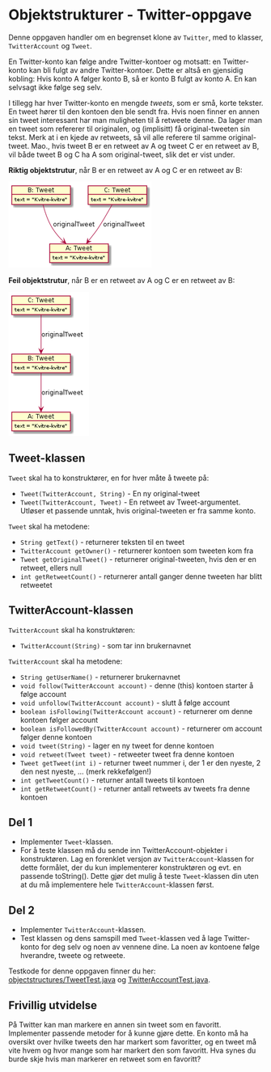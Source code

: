 # Objektstrukturer - Twitter-oppgave

Denne oppgaven handler om en begrenset klone av `Twitter`, med to klasser, `TwitterAccount` og `Tweet`.

En Twitter-konto kan følge andre Twitter-kontoer og motsatt: en Twitter-konto kan bli fulgt av andre Twitter-kontoer.
Dette er altså en gjensidig kobling: Hvis konto A følger konto B, så er konto B fulgt av konto A. En kan selvsagt ikke følge seg selv.

I tillegg har hver Twitter-konto en mengde *tweets*, som er små, korte tekster. En tweet hører til den kontoen den ble sendt fra.
Hvis noen finner en annen sin tweet interessant har man muligheten til å retweete denne. Da lager man en tweet som refererer til originalen,
og (implisitt) få original-tweeten sin tekst. Merk at i en kjede av retweets, så vil alle referere til samme original-tweet. Mao.,
hvis tweet B er en retweet av A og tweet C er en retweet av B, vil både tweet B og C ha A som original-tweet, slik det er vist under.

**Riktig objektstrutur**, når B er en retweet av A og C er en retweet av B:

![](img/twitter1.png)

**Feil objektstrutur**, når B er en retweet av A og C er en retweet av B:

![](img/twitter2.png)

## Tweet-klassen

`Tweet` skal ha to konstruktører, en for hver måte å tweete på:

* `Tweet(TwitterAccount, String)` - En ny original-tweet
* `Tweet(TwitterAccount, Tweet)` - En retweet av Tweet-argumentet. Utløser et passende unntak, hvis original-tweeten er fra samme konto.

`Tweet` skal ha metodene:

* `String getText()` - returnerer teksten til en tweet
* `TwitterAccount getOwner()` - returnerer kontoen som tweeten kom fra
* `Tweet getOriginalTweet()` - returnerer original-tweeten, hvis den er en retweet, ellers null
* `int getRetweetCount()` - returnerer antall ganger denne tweeten har blitt retweetet

## TwitterAccount-klassen

`TwitterAccount` skal ha konstruktøren:

*  `TwitterAccount(String)` - som tar inn brukernavnet

`TwitterAccount` skal ha metodene:
* `String getUserName()` - returnerer brukernavnet
* `void follow(TwitterAccount account)` - denne (this) kontoen starter å følge account
* `void unfollow(TwitterAccount account)` - slutt å følge account
* `boolean isFollowing(TwitterAccount account)` - returnerer om denne kontoen følger account
* `boolean isFollowedBy(TwitterAccount account)` - returnerer om account følger denne kontoen
* `void tweet(String)` - lager en ny tweet for denne kontoen
* `void retweet(Tweet tweet)` - retweeter tweet fra denne kontoen
* `Tweet getTweet(int i)` - returner tweet nummer i, der 1 er den nyeste, 2 den nest nyeste, … (merk rekkefølgen!)
* `int getTweetCount()` - returner antall tweets til kontoen
* `int getRetweetCount()` - returner antall retweets av tweets fra denne kontoen

## Del 1

* Implementer `Tweet`-klassen.
* For å teste klassen må du sende inn TwitterAccount-objekter i konstruktøren. Lag en forenklet versjon av `TwitterAccount`-klassen
for dette formålet, der du kun implementerer konstruktøren og evt. en passende toString(). Dette gjør det mulig å teste `Tweet`-klassen
din uten at du må implementere hele `TwitterAccount`-klassen først.

## Del 2
* Implementer `TwitterAccount`-klassen.
* Test klassen og dens samspill med `Tweet`-klassen ved å lage Twitter-konto for deg selv og noen av vennene dine.
La noen av kontoene følge hverandre, tweete og retweete.

Testkode for denne oppgaven finner du her: [objectstructures/TweetTest.java](../../src/test/java/objectstructures/TweetTest.java) og [TwitterAccountTest.java](../../src/test/java/objectstructures/TwitterAccountTest.java).

## Frivillig utvidelse
På Twitter kan man markere en annen sin tweet som en favoritt. Implementer passende metoder for å kunne gjøre dette.
En konto må ha oversikt over hvilke tweets den har markert som favoritter, og en tweet må vite hvem og hvor mange som har markert den
som favoritt. Hva synes du burde skje hvis man markerer en retweet som en favoritt?



